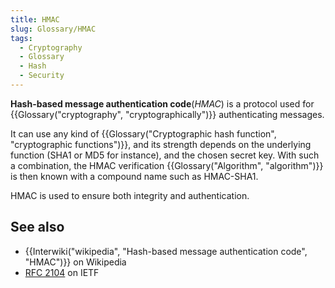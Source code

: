 ```yaml
---
title: HMAC
slug: Glossary/HMAC
tags:
  - Cryptography
  - Glossary
  - Hash
  - Security
---
```

**Hash-based message authentication code**(_HMAC_) is a protocol used for {{Glossary("cryptography", "cryptographically")}} authenticating messages.

It can use any kind of {{Glossary("Cryptographic hash function", "cryptographic functions")}}, and its strength depends on the underlying function (SHA1 or MD5 for instance), and the chosen secret key. With such a combination, the HMAC verification {{Glossary("Algorithm", "algorithm")}} is then known with a compound name such as HMAC-SHA1.

HMAC is used to ensure both integrity and authentication.

## See also

- {{Interwiki("wikipedia", "Hash-based message authentication code", "HMAC")}} on Wikipedia
- [RFC 2104](https://www.ietf.org/rfc/rfc2104.txt) on IETF
